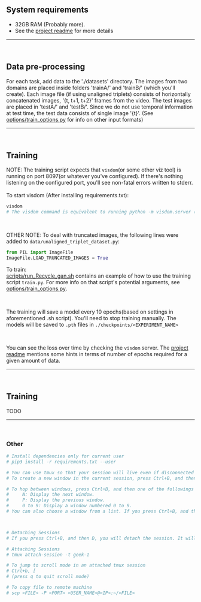 ## System requirements 
- 32GB RAM (Probably more).
- See the [project readme]('./README.md') for more details

<hr>
<br>

## Data pre-processing 
For each task, add data to the './datasets' directory. The images from two domains are placed inside  folders 'trainA/' and 'trainB/' (which you'll create). Each image file (if using unaligned triplets) consists of horizontally concatenated images, '{t, t+1, t+2}' frames from the video. The test images are placed in 'testA/' and 'testB/'. Since we do not use temporal information at test time, the test data consists of single image '{t}'. (See [options/train_options.py](options/train_options.py) for info on other input formats)

<hr>
<br>

## Training
NOTE: The training script expects that ```visdom```(or some other viz tool) is running on port 8097(or whatever you've configured). If there's nothing listening on the configured port, you'll see non-fatal errors written to stderr.
<br><br>
To start visdom (After installing requirements.txt):
``` bash 
visdom
# The visdom command is equivalent to running python -m visdom.server (https://pypi.org/project/visdom/#setup)
```

<br>

OTHER NOTE: To deal with truncated images, the following lines were added to `data/unaligned_triplet_dataset.py`:
``` python
from PIL import ImageFile
ImageFile.LOAD_TRUNCATED_IMAGES = True
```

To train:
<br>
[scripts/run_Recycle_gan.sh](scripts/run_Recycle_gan.sh) contains an example of how to use the training script ```train.py```. For more info on that script's potential arguments, see [options/train_options.py](options/train_options.py). 

<br>

The training will save a model every 10 epochs(based on settings in aforementioned .sh script). You'll need to stop training manually. The models will be saved to ```.pth``` files in ```./checkpoints/<EXPERIMENT_NAME>```

<br>

You can see the loss over time by checking the `visdom` server. The [project readme]('./README.md') mentions some hints in terms of number of epochs required for a given amount of data.

<hr>
<br>

## Training

TODO

<hr>
<br>

### Other 
``` bash
# Install dependencies only for current user
# pip3 install -r requirements.txt --user

# You can use tmux so that your session will live even if disconnected (but not if you log out)
# To create a new window in the current session, press Ctrl+B, and then C. 

# To hop between windows, press Ctrl+B, and then one of the followings keys:
#     N: Display the next window.
#     P: Display the previous window.
#     0 to 9: Display a window numbered 0 to 9.
# You can also choose a window from a list. If you press Ctrl+B, and then W, a list of windows appears.



# Detaching Sessions
# If you press Ctrl+B, and then D, you will detach the session. It will continue to run in the background, but you won’t be able to see or interact with it.

# Attaching Sessions
# tmux attach-session -t geek-1

# To jump to scroll mode in an attached tmux session
# Ctrl+b, [
# (press q to quit scroll mode)

# To copy file to remote machine
# scp <FILE> -P <PORT> <USER_NAME>@<IP>:~/<FILE>
```
